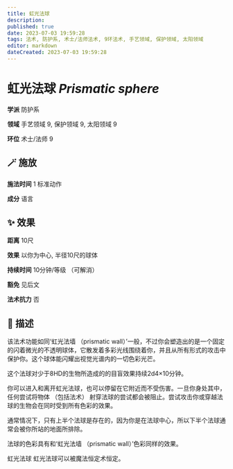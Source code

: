 ```yaml
---
title: 虹光法球
description: 
published: true
date: 2023-07-03 19:59:28
tags: 法术, 防护系, 术士/法师法术, 9环法术, 手艺领域, 保护领域, 太阳领域
editor: markdown
dateCreated: 2023-07-03 19:59:28
---
```


# **虹光法球** *Prismatic sphere*

**学派** 防护系 

**领域** 手艺领域 9, 保护领域 9, 太阳领域 9

**环位** 术士/法师 9

## 🪄 施放

**施法时间** 1 标准动作

**成分** 语言

## ✨ 效果  

**距离** 10尺 

**效果** 以你为中心, 半径10尺的球体 

**持续时间** 10分钟/等级 （可解消） 

**豁免** 见后文

**法术抗力** 否

## 📖 描述

该法术功能如同‘虹光法墙 （prismatic wall）’一般，不过你会塑造出的是一个固定的闪着微光的不透明球体，它散发着多彩光线围绕着你，并且从所有形式的攻击中保护你。这个球体能闪耀出视觉光谱内的一切色彩光芒。

这个法球对少于8HD的生物所造成的的目盲效果持续2d4×10分钟。

你可以进入和离开虹光法球，也可以停留在它附近而不受伤害。一旦你身处其中，任何尝试将物体 （包括法术） 射穿法球的尝试都会被阻止。尝试攻击你或穿越法球的生物会在同时受到所有色彩的效果。

通常情况下，只有上半个法球是存在的，因为你是在法球中心，所以下半个法球通常会被你所站的地面所排除。

法球的色彩具有和‘虹光法墙 （prismatic wall）’色彩同样的效果。

虹光法球 虹光法球可以被魔法恒定术恒定。
    